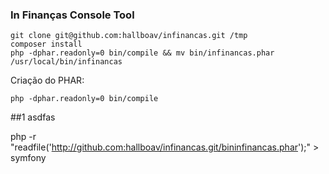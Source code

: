 ### In Finanças Console Tool

```shell
git clone git@github.com:hallboav/infinancas.git /tmp
composer install
php -dphar.readonly=0 bin/compile && mv bin/infinancas.phar /usr/local/bin/infinancas
```



Criação do PHAR:

```shell
php -dphar.readonly=0 bin/compile
```

##1 asdfas


php -r "readfile('http://github.com:hallboav/infinancas.git/bininfinancas.phar');" > symfony
